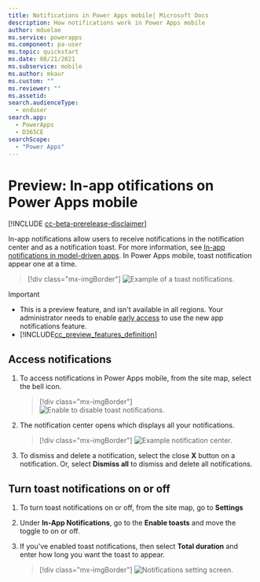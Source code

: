 ```yaml
---
title: Notifications in Power Apps mobile| Microsoft Docs
description: How notifications work in Power Apps mobile
author: mduelae
ms.service: powerapps
ms.component: pa-user
ms.topic: quickstart
ms.date: 08/21/2021
ms.subservice: mobile
ms.author: mkaur
ms.custom: ""
ms.reviewer: ""
ms.assetid: 
search.audienceType: 
  - enduser
search.app: 
  - PowerApps
  - D365CE
searchScope:
  - "Power Apps"
---
```


# Preview: In-app otifications on Power Apps mobile

[!INCLUDE [cc-beta-prerelease-disclaimer](../includes/cc-beta-prerelease-disclaimer.md)]


In-app notifications allow users to receive notifications in the notification center and as a notification toast. For more information, see [In-app notifications in model-driven apps](../user/notifications.md). In Power Apps mobile, toast notification appear one at a time.

> [!div class="mx-imgBorder"] 
> ![Example of a toast notifications.](media/mobile-toast-1.png)  


> [!IMPORTANT]
> - This is a preview feature, and isn't available in all regions. Your administrator needs to enable [early access](/power-platform/admin/opt-in-early-access-updates) to use the new app notifications feature.
> - [!INCLUDE[cc_preview_features_definition](../includes/cc-preview-features-definition.md)]



## Access notifications

1. To access notifications in Power Apps mobile, from the site map, select the bell icon.

   > [!div class="mx-imgBorder"] 
   > ![Enable to disable toast notifications.](media/mobile-bell.png)  

2. The notification center opens which displays all your notifications.
 
   > [!div class="mx-imgBorder"] 
   > ![Example notification center.](media/mobile-toast.png)  
   
3. To dismiss and delete a notification, select the close **X** button on a notification. Or, select **Dismiss all** to dismiss and delete all notifications.

## Turn toast notifications on or off

1. To turn toast notifications on or off, from the site map, go to **Settings**
2. Under **In-App Notifications**, go to the **Enable toasts** and move the toggle to on or off.
3. If you've enabled toast notifications, then select **Total duration** and enter how long you want the toast to appear.

   > [!div class="mx-imgBorder"] 
   > ![Notifications setting screen.](media/mobile-notifications-setting.png)  

